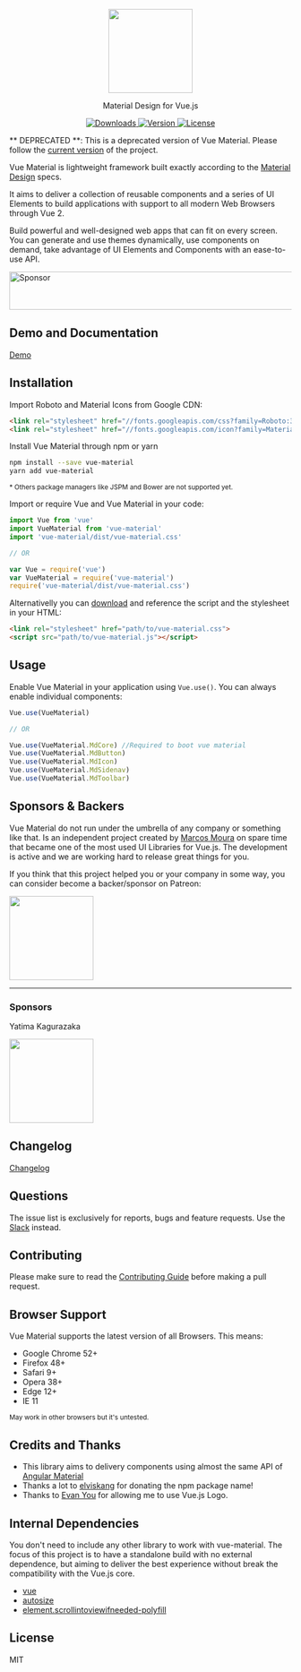 <p align="center">
  <a href="http://vuematerial.io/" target="_blank">
    <img width="150" src="http://vuematerial.io/assets/logo-vue-material-default.png">
  </a>
</p>

<p align="center">Material Design for Vue.js</p>

<p align="center">
  <a href="https://www.npmjs.com/package/vue-material">
    <img src="https://img.shields.io/npm/dt/vue-material.svg" alt="Downloads">
  </a>

  <a href="https://www.npmjs.com/package/vue-material">
    <img src="https://img.shields.io/npm/v/vue-material.svg" alt="Version">
  </a>

  <a href="https://www.npmjs.com/package/vue-material">
    <img src="https://img.shields.io/npm/l/vue-material.svg" alt="License">
  </a>
</p>

** DEPRECATED **: This is a deprecated version of Vue Material. Please follow the <a href="https://github.com/vuematerial/vue-material">current version</a> of the project.

Vue Material is lightweight framework built exactly according to the <a href="http://material.google.com" target="_blank">Material Design</a> specs.

It aims to deliver a collection of reusable components and a series of UI Elements to build applications with support to all modern Web Browsers through Vue 2.

Build powerful and well-designed web apps that can fit on every screen. You can generate and use themes dynamically, use components on demand, take advantage of UI Elements and Components with an ease-to-use API.

<p>
  <a target='_blank' rel='nofollow' href='https://app.codesponsor.io/link/265KRzahMKDQEQEzoo9BxRiH/vuematerial/vue-material-old'>
    <img alt='Sponsor' width='888' height='68' src='https://app.codesponsor.io/embed/265KRzahMKDQEQEzoo9BxRiH/vuematerial/vue-material-old.svg' />
  </a>
</p>

## Demo and Documentation
<a href="http://vuematerial.io/" target="_blank">Demo</a>

## Installation

Import Roboto and Material Icons from Google CDN:

``` html
<link rel="stylesheet" href="//fonts.googleapis.com/css?family=Roboto:300,400,500,700,400italic">
<link rel="stylesheet" href="//fonts.googleapis.com/icon?family=Material+Icons">
```

Install Vue Material through npm or yarn
``` bash
npm install --save vue-material
yarn add vue-material
```
<small>* Others package managers like JSPM and Bower are not supported yet.</small>

Import or require Vue and Vue Material in your code:
``` javascript
import Vue from 'vue'
import VueMaterial from 'vue-material'
import 'vue-material/dist/vue-material.css'

// OR

var Vue = require('vue')
var VueMaterial = require('vue-material')
require('vue-material/dist/vue-material.css')
```

Alternativelly you can <a href="https://github.com/marcosmoura/vue-material/archive/master.zip" target="_blank" rel="noopener">download</a> and reference the script and the stylesheet in your HTML:

``` html
<link rel="stylesheet" href="path/to/vue-material.css">
<script src="path/to/vue-material.js"></script>
```

## Usage

Enable Vue Material in your application using ```Vue.use()```. You can always enable individual components:
``` javascript
Vue.use(VueMaterial)

// OR

Vue.use(VueMaterial.MdCore) //Required to boot vue material
Vue.use(VueMaterial.MdButton)
Vue.use(VueMaterial.MdIcon)
Vue.use(VueMaterial.MdSidenav)
Vue.use(VueMaterial.MdToolbar)
```

## Sponsors &amp; Backers
<p>Vue Material do not run under the umbrella of any company or something like that. Is an independent project created by <a href="https://www.github.com/marcosmoura" target="_blank">Marcos Moura</a> on spare time that became one of the most used UI Libraries for Vue.js. The development is active and we are working hard to release great things for you.</p>
<p>If you think that this project helped you or your company in some way, you can consider become a backer/sponsor on Patreon:</p>

<p>
  <a href="https://www.patreon.com/marcosmoura" target="_blank">
    <img width="150" src="https://c5.patreon.com/external/logo/become_a_patron_button.png">
  </a>
</p>

<hr>

<h3>Sponsors</h3>

Yatima Kagurazaka
<p>
  <img width="150" src="https://user-images.githubusercontent.com/1357885/30575587-406d25f6-9cd8-11e7-8c73-5d08e956e6f8.png">
</p>

## Changelog
<a href="http://vuematerial.io/#/changelog" target="_blank">Changelog</a>

## Questions
The issue list is exclusively for reports, bugs and feature requests. Use the [Slack](https://join.slack.com/t/vuematerial/shared_invite/MTgzMzU2NDQ5ODkwLTE0OTQ4MDI3MDAtNWYyZjhkNzEzMA) instead.

## Contributing

Please make sure to read the [Contributing Guide](https://github.com/marcosmoura/vue-material/blob/master/.github/CONTRIBUTING.md) before making a pull request.

## Browser Support
Vue Material supports the latest version of all Browsers. This means:
* Google Chrome 52+
* Firefox 48+
* Safari 9+
* Opera 38+
* Edge 12+
* IE 11

<small>May work in other browsers but it's untested.</small>

## Credits and Thanks
* This library aims to delivery components using almost the same API of <a href="https://material.angularjs.org/latest/" target="_blank">Angular Material</a>
* Thanks a lot to <a href="https://github.com/elviskang" target="_blank">elviskang</a> for donating the npm package name!
* Thanks to <a href="https://github.com/yyx990803" target="_blank">Evan You</a> for allowing me to use Vue.js Logo.

## Internal Dependencies
You don't need to include any other library to work with vue-material. The focus of this project is to have a standalone build with no external dependence, but aiming to deliver the best experience without break the compatibility with the Vue.js core.
* <a href="http://vuejs.org" target="_blank">vue</a>
* <a href="http://www.jacklmoore.com/autosize/" target="_blank">autosize</a>
* <a href="https://www.npmjs.com/package/element.scrollintoviewifneeded-polyfill" target="_blank">element.scrollintoviewifneeded-polyfill</a>

## License
MIT
